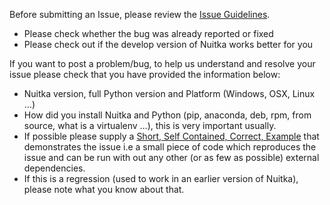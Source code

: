 Before submitting an Issue, please review the [Issue Guidelines](https://github.com/kayhayen/Nuitka/blob/master/CONTRIBUTING.md#submitting-an-issue).

* Please check whether the bug was already reported or fixed
* Please check out if the develop version of Nuitka works better for you

If you want to post a problem/bug, to help us understand and resolve your issue
please check that you have provided the information below:

*  Nuitka version, full Python version and Platform (Windows, OSX, Linux ...)
*  How did you install Nuitka and Python (pip, anaconda, deb, rpm, from source,
   what is a virtualenv ...), this is very important usually.
*  If possible please supply a [Short, Self Contained, Correct, Example](http://sscce.org/)
      that demonstrates the issue i.e a small piece of code which reproduces
      the issue and can be run with out any other (or as few as possible)
      external dependencies.
*  If this is a regression (used to work in an earlier version of Nuitka),
   please note what you know about that.